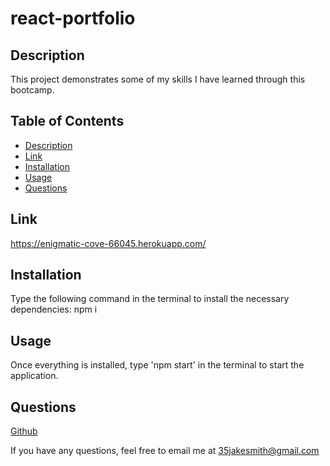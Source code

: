 # react-portfolio

   ## Description

   This project demonstrates some of my skills I have learned through this bootcamp.

   ## Table of Contents
   * [Description](#description)
   * [Link](#link)
   * [Installation](#installation)
   * [Usage](#usage)
   * [Questions](questions)


   ## Link
   
   https://enigmatic-cove-66045.herokuapp.com/

   ## Installation

   Type the following command in the terminal to install the necessary dependencies: npm i

   ## Usage

   Once everything is installed, type 'npm start' in the terminal to start the application.

   ## Questions

   [Github](https://github.com/35jakesmith)

   If you have any questions, feel free to email me at [35jakesmith@gmail.com](mailto:35jakesmith@gmail.com)
